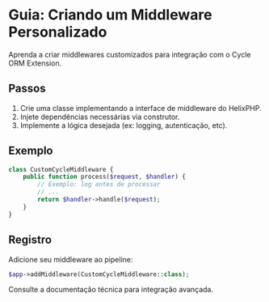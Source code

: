 # Guia: Criando um Middleware Personalizado

Aprenda a criar middlewares customizados para integração com o Cycle ORM Extension.

## Passos
1. Crie uma classe implementando a interface de middleware do HelixPHP.
2. Injete dependências necessárias via construtor.
3. Implemente a lógica desejada (ex: logging, autenticação, etc).

## Exemplo
```php
class CustomCycleMiddleware {
    public function process($request, $handler) {
        // Exemplo: log antes de processar
        // ...
        return $handler->handle($request);
    }
}
```

## Registro
Adicione seu middleware ao pipeline:
```php
$app->addMiddleware(CustomCycleMiddleware::class);
```

Consulte a documentação técnica para integração avançada.
